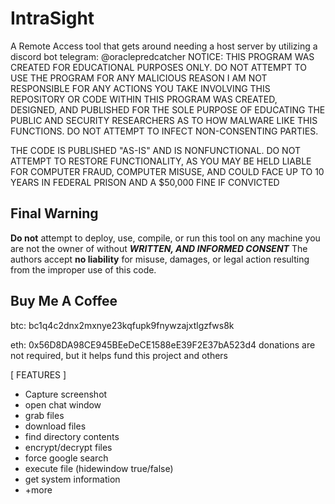 # IntraSight
A Remote Access tool that gets around needing a host server by utilizing a discord bot
telegram: @oraclepredcatcher
NOTICE:
THIS PROGRAM WAS CREATED FOR EDUCATIONAL PURPOSES ONLY. DO NOT ATTEMPT TO USE THE PROGRAM FOR ANY MALICIOUS REASON
I AM NOT RESPONSIBLE FOR ANY ACTIONS YOU TAKE INVOLVING THIS REPOSITORY OR CODE WITHIN
THIS PROGRAM WAS CREATED, DESIGNED, AND PUBLISHED FOR THE SOLE PURPOSE OF EDUCATING THE PUBLIC AND SECURITY RESEARCHERS AS TO HOW MALWARE
LIKE THIS FUNCTIONS. DO NOT ATTEMPT TO INFECT NON-CONSENTING PARTIES.

THE CODE IS PUBLISHED "AS-IS" AND IS NONFUNCTIONAL.
DO NOT ATTEMPT TO RESTORE FUNCTIONALITY, AS YOU MAY BE HELD LIABLE FOR COMPUTER FRAUD, COMPUTER MISUSE, AND COULD FACE UP TO 10 YEARS IN FEDERAL PRISON
AND A $50,000 FINE IF CONVICTED

## Final Warning
**Do not** attempt to deploy, use, compile, or run this tool on any machine you are not the owner of without ***WRITTEN, AND INFORMED CONSENT***
The authors accept **no liability** for misuse, damages, or legal action resulting from the improper use of this code.

## Buy Me A Coffee
btc: bc1q4c2dnx2mxnye23kqfupk9fnywzajxtlgzfws8k

eth: 0x56D8DA98CE945BEeDeCE1588eE39F2E37bA523d4 
donations are not required, but it helps fund this project and others


[ FEATURES ]
  * Capture screenshot
  * open chat window
  * grab files
  * download files
  * find directory contents
  * encrypt/decrypt files
  * force google search
  * execute file (hidewindow true/false)
  * get system information
  * +more

